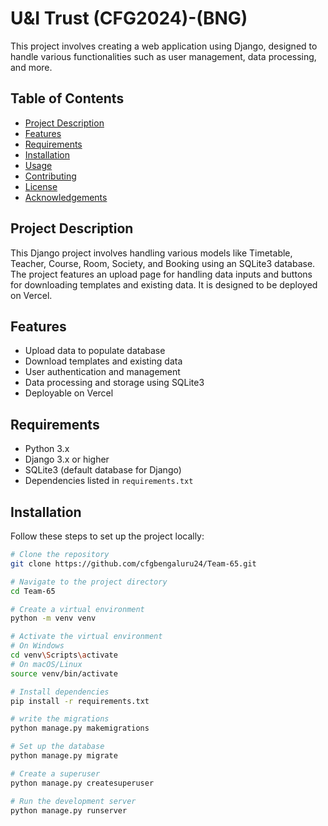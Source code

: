 # U&I Trust (CFG2024)-(BNG)

This project involves creating a web application using Django, designed to handle various functionalities such as user management, data processing, and more.

## Table of Contents

- [Project Description](#project-description)
- [Features](#features)
- [Requirements](#requirements)
- [Installation](#installation)
- [Usage](#usage)
- [Contributing](#contributing)
- [License](#license)
- [Acknowledgements](#acknowledgements)

## Project Description

This Django project involves handling various models like Timetable, Teacher, Course, Room, Society, and Booking using an SQLite3 database. The project features an upload page for handling data inputs and buttons for downloading templates and existing data. It is designed to be deployed on Vercel.

## Features

- Upload data to populate database
- Download templates and existing data
- User authentication and management
- Data processing and storage using SQLite3
- Deployable on Vercel

## Requirements

- Python 3.x
- Django 3.x or higher
- SQLite3 (default database for Django)
- Dependencies listed in `requirements.txt`

## Installation

Follow these steps to set up the project locally:

```bash
# Clone the repository
git clone https://github.com/cfgbengaluru24/Team-65.git

# Navigate to the project directory
cd Team-65

# Create a virtual environment
python -m venv venv

# Activate the virtual environment
# On Windows
cd venv\Scripts\activate
# On macOS/Linux
source venv/bin/activate

# Install dependencies
pip install -r requirements.txt

# write the migrations
python manage.py makemigrations

# Set up the database
python manage.py migrate

# Create a superuser
python manage.py createsuperuser

# Run the development server
python manage.py runserver
